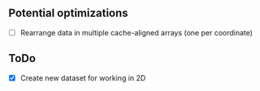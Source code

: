 ## Potential optimizations
- [ ] Rearrange data in multiple cache-aligned arrays (one per coordinate)

## ToDo
- [x] Create new dataset for working in 2D
